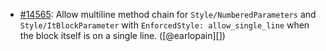 * [#14565](https://github.com/rubocop/rubocop/pull/14565): Allow multiline method chain for `Style/NumberedParameters` and `Style/ItBlockParameter` with `EnforcedStyle: allow_single_line` when the block itself is on a single line. ([@earlopain][])
